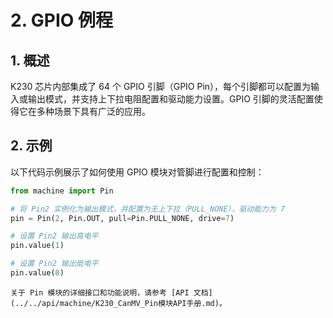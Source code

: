 
# 2. GPIO 例程

## 1. 概述

K230 芯片内部集成了 64 个 GPIO 引脚（GPIO Pin），每个引脚都可以配置为输入或输出模式，并支持上下拉电阻配置和驱动能力设置。GPIO 引脚的灵活配置使得它在多种场景下具有广泛的应用。

## 2. 示例

以下代码示例展示了如何使用 GPIO 模块对管脚进行配置和控制：

```python
from machine import Pin

# 将 Pin2 实例化为输出模式，并配置为无上下拉（PULL_NONE），驱动能力为 7
pin = Pin(2, Pin.OUT, pull=Pin.PULL_NONE, drive=7)

# 设置 Pin2 输出高电平
pin.value(1)

# 设置 Pin2 输出低电平
pin.value(0)
```

```{admonition} 提示
关于 Pin 模块的详细接口和功能说明，请参考 [API 文档](../../api/machine/K230_CanMV_Pin模块API手册.md)。
```

